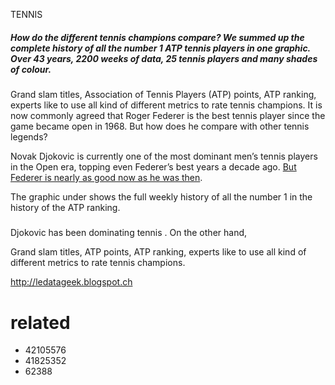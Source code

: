 
TENNIS

##### How do the different tennis champions compare? We summed up the complete history of all the number 1 ATP tennis players in one graphic. Over 43 years, 2200 weeks of data, 25 tennis players and many shades of colour. 

Grand slam titles, Association of Tennis Players (ATP) points, ATP ranking, experts like to use all kind of different metrics to rate tennis champions. It is now commonly agreed that Roger Federer is the best tennis player since the game became open in 1968. But how does he compare with other tennis legends?

Novak Djokovic is currently one of the most dominant men’s tennis players in the Open era, topping even Federer’s best years a decade ago. [But Federer is nearly as good now as he was then](http://fivethirtyeight.com/features/djokovic-and-federer-are-vying-to-be-the-greatest-of-all-time/). 

The graphic under shows the full weekly history of all the number 1 in the history of the ATP ranking. 







##### 

Djokovic has been dominating tennis . On the other hand, 

Grand slam titles, ATP points, ATP ranking, experts like to use all kind of different metrics to rate tennis champions.




http://ledatageek.blogspot.ch


# related

* 42105576
* 41825352
* 62388